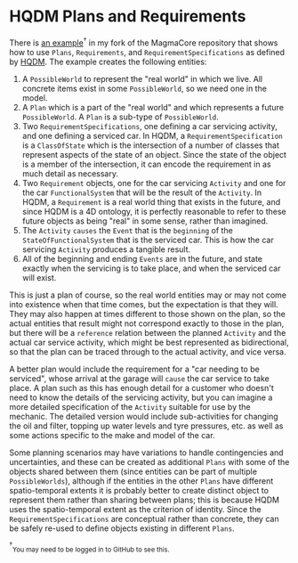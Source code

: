 # HQDM Plans and Requirements

There is [an example](https://github.com/twalmsley/MagmaCore/blob/main/examples/src/test/java/uk/gov/gchq/magmacore/examples/plans/PlanAndRequirementsExample.java)<sup>†</sup> in my fork of the MagmaCore repository that shows how to use `Plans`, `Requirements`, and `RequirementSpecifications` as defined by [HQDM](https://hqdmtop.github.io/hqdmFramework/hqdm_framework/hqdm_framework.htm). The example creates the following entities:

1. A `PossibleWorld` to represent the "real world" in which we live. All concrete items exist in some `PossibleWorld`, so we need one in the model.
1. A `Plan` which is a part of the "real world" and which represents a future `PossibleWorld`. A `Plan` is a sub-type of `PossibleWorld`.
1. Two `RequirementSpecifications`, one defining a car servicing activity, and one defining a serviced car. In HQDM, a `RequirementSpecification` is a `ClassOfState` which is the intersection of a number of classes that represent aspects of the state of an object. Since the state of the object is a member of the intersection, it can encode the requirement in as much detail as necessary.
1. Two `Requirement` objects, one for the car servicing `Activity` and one for the car `FunctionalSystem` that will be the result of the `Activity`. In HQDM, a `Requirement` is a real world thing that exists in the future, and since HQDM is a 4D ontology, it is perfectly reasonable to refer to these future objects as being "real" in some sense, rather than imagined.
1. The `Activity` `causes` the `Event` that is the `beginning` of the `StateOfFunctionalSystem` that is the serviced car. This is how the car servicing `Activity` produces a tangible result.
1. All of the beginning and ending `Events` are in the future, and state exactly when the servicing is to take place, and when the serviced car will exist. 

This is just a plan of course, so the real world entities may or may not come into existence when that time comes, but the expectation is that they will. They may also happen at times different to those shown on the plan, so the actual entities that result might not correspond exactly to those in the plan, but there will be a `reference` relation between the planned `Activity` and the actual car service activity, which might be best represented as bidirectional, so that the plan can be traced through to the actual activity, and vice versa.

A better plan would include the requirement for a "car needing to be serviced", whose arrival at the garage will `cause` the car service to take place. A plan such as this has enough detail for a customer who doesn't need to know the details of the servicing activity, but you can imagine a more detailed specification of the `Activity` suitable for use by the mechanic. The detailed version would include sub-activities for changing the oil and filter, topping up water levels and tyre pressures, etc. as well as some actions specific to the make and model of the car. 

Some planning scenarios may have variations to handle contingencies and uncertainties, and these can be created as additional `Plans` with some of the objects shared between them (since entities can be part of multiple `PossibleWorlds`), although if the entities in the other `Plans` have different spatio-temporal extents it is probably better to create distinct object to represent them rather than sharing between plans; this is because HQDM uses the spatio-temporal extent as the criterion of identity. Since the `RequirementSpecifications` are conceptual rather than concrete, they can be safely re-used to define objects existing in different `Plans`. 

<sup>†</sup><sub>You may need to be logged in to GitHub to see this.</sub>
